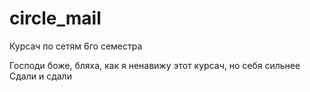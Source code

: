# circle_mail
Курсач по сетям 6го семестра

Господи боже, бляха, как я ненавижу этот курсач, но себя сильнее
Сдали и сдали
